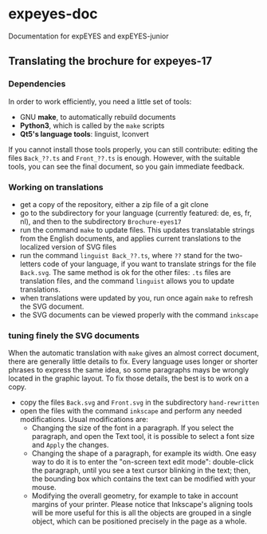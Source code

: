 expeyes-doc
===========

Documentation for expEYES and expEYES-junior

## Translating the brochure for expeyes-17 ##

### Dependencies ###

In order to work efficiently, you need a little set of tools:
  * GNU **make**, to automatically rebuild documents
  * **Python3**, which is called by the `make` scripts
  * **Qt5's language tools**: linguist, lconvert
  
If you cannot install those tools properly, you can still contribute:
editing the files `Back_??.ts` and `Front_??.ts` is enough. However, with
the suitable tools, you can see the final document, so you gain immediate
feedback.

### Working on translations ###

  * get a copy of the repository, either a zip file of a git clone
  * go to the subdirectory for your language (currently featured: de, es, fr, nl), and then to the subdirectory `Brochure-eyes17`
  * run the command `make` to update files. This updates translatable strings from the English documents, and applies current translations to the localized version of SVG files
  * run the command `linguist Back_??.ts`, where `??` stand for the two-letters code of your language, if you want to translate strings for the file `Back.svg`. The same method is ok for the other files: `.ts` files are translation files, and the command `linguist` allows you to update translations.
  * when translations were updated by you, run once again `make` to refresh the SVG document.
  * the SVG documents can be viewed properly with the command `inkscape`
  
### tuning finely the SVG documents ###

When the automatic translation with `make` gives an almost correct document, there are generally little details to fix. Every language uses longer or shorter phrases to express the same idea, so some paragraphs mays be wrongly located in the graphic layout. To fix those details, the best is to work on a copy.

  * copy the files `Back.svg` and `Front.svg` in the subdirectory `hand-rewritten`
  * open the files with the command `inkscape` and perform any needed modifications. Usual modifications are:
    * Changing the size of the font in a paragraph. If you select the paragraph, and open the Text tool, it is possible to select a font size and `Apply` the changes.
	* Changing the shape of a paragraph, for example its width. One easy way to do it is to enter the "on-screen text edit mode": double-click the paragraph, until you see a text cursor blinking in the text; then, the bounding box which contains the text can be modified with your mouse.
	* Modifying the overall geometry, for example to take in account margins of your printer. Please notice that Inkscape's aligning tools will be more useful for this is all the objects are grouped in a single object, which can be positioned precisely in the page as a whole.
